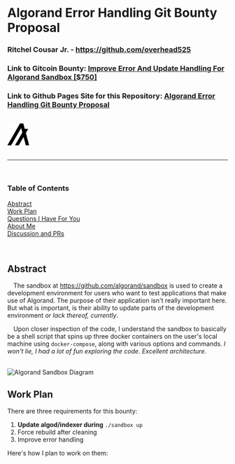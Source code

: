 # Algorand Error Handling Git Bounty Proposal

### Ritchel Cousar Jr. - https://github.com/overhead525

### Link to Gitcoin Bounty: [Improve Error And Update Handling For Algorand Sandbox [$750]](https://gitcoin.co/issue/algorandfoundation/grow-algorand/30/100025839)

### Link to Github Pages Site for this Repository: [Algorand Error Handling Git Bounty Proposal](https://overhead525.github.io/algorand-error-handling/)

<br>

<html>
  <style>
    img.logo {
      margin-bottom: 1rem;
    }
  </style>
  <img alt="Algorand Algo Logo" src="algorand-algo-logo.png" width=50 class="logo" />
</html>

---
<br>

### Table of Contents

[Abstract](#abstract)\
[Work Plan](#work-plan)\
[Questions I Have For You](#questions-i-have-for-you)\
[About Me](#about-me)\
[Discussion and PRs](#discussions-and-prs)

<br>

## Abstract

&emsp;The sandbox at https://github.com/algorand/sandbox is used to create a development environment for users who want to test applications that make use of Algorand. The purpose of their application isn't really important here. But what is important, is their ability to update parts of the 
development environment *or lack thereof, currently*.

&emsp;Upon closer inspection of the code, I understand the sandbox to basically be a shell script that
spins up three docker containers on the user's local machine using `docker-compose`, along with various
options and commands. *I won't lie, I had a lot of fun exploring the code. Excellent architecture.*

<br>

<image alt="Algorand Sandbox Diagram" src="algorand-sandbox-diagram.png" width=500 />

## Work Plan
There are three requirements for this bounty:
1.  **Update algod/indexer during** `./sandbox up`
2.  Force rebuild after cleaning
3.  Improve error handling

Here's how I plan to work on them:

<html>
  <head>
    <style>
      text {
        font-family: sans-serif !important;
      }
    </style>
    <script
      type="text/javascript"
      src="https://www.gstatic.com/charts/loader.js"
    ></script>
    <script type="text/javascript">
      google.charts.load("current", { packages: ["gantt"] });
      google.charts.setOnLoadCallback(drawChart);

      function daysToMilliseconds(days) {
        return days * 24 * 60 * 60 * 1000;
      }

      function drawChart() {
        var data = new google.visualization.DataTable();
        data.addColumn("string", "Task ID");
        data.addColumn("string", "Task Name");
        data.addColumn("string", "Resource");
        data.addColumn("date", "Start Date");
        data.addColumn("date", "End Date");
        data.addColumn("number", "Duration");
        data.addColumn("number", "Percent Complete");
        data.addColumn("string", "Dependencies");

        data.addRows([
          [
            "Research",
            "Explore the Repository",
            "Research",
            new Date(2021, 5, 8, 20),
            new Date(2021, 5, 9),
            null,
            100,
            null,
          ],
          [
            "Planning Issues 1 and 2",
            "Plan Solutions and Ask Questions 1 and 2",
            "Planning",
            new Date(2021, 5, 9, 12),
            new Date(2021, 5, 9, 20),
            null,
            50,
            null,
          ],
          [
            "Issue 1",
            "Implement Solution for Issue 1",
            "Implementation",
            new Date(2021, 5, 10, 8),
            new Date(2021, 5, 10, 12),
            null,
            0,
            null,
          ],
          [
            "Submission Issue 1",
            "Submit PR Request for Issue 1",
            "Submission",
            new Date(2021, 5, 10, 12),
            new Date(2021, 5, 10, 12, 30),
            null,
            0,
            null,
          ],
          [
            "Issue 2",
            "Implement Solution for Issue 2",
            "Implementation",
            new Date(2021, 5, 10, 16),
            new Date(2021, 5, 10, 20),
            null,
            0,
            null,
          ],
          [
            "Submission Issue 2",
            "Submit PR Request for Issue 2",
            "Submission",
            new Date(2021, 5, 10, 20),
            new Date(2021, 5, 10, 20, 30),
            null,
            0,
            null,
          ],
          [
            "Planning",
            "Plan Solutions and Ask Question 3",
            "Planning",
            new Date(2021, 5, 11, 8),
            new Date(2021, 5, 11, 12),
            null,
            0,
            null,
          ],
          [
            "Issue 3",
            "Implement Solution for Issue 3",
            "Implementation",
            new Date(2021, 5, 12, 8),
            new Date(2021, 5, 12, 12),
            null,
            0,
            null,
          ],
          [
            "Submission Issue 3",
            "Submit PR Request for Issue 3",
            "Submission",
            new Date(2021, 5, 12, 12),
            new Date(2021, 5, 12, 12, 30),
            null,
            0,
            null,
          ],
        ]);

        var options = {
          height: 500,
          width: 1000,
          fontName: "Roboto",
        };

        var chart = new google.visualization.Gantt(
          document.getElementById("chart_div")
        );

        chart.draw(data, options);
      }
    </script>
  </head>
  <body>
    <div id="chart_div"></div>
  </body>
</html>

## About Me
**My Local Setup:** Windows running WSL2 (Ubuntu 18.04 LTS)

&emsp;I understand that you want the solution tested on Ubuntu 20.04 and MacOSX as well, so I'll spin up
a couple of docker instances to test those operating systems.

## Questions I Have For You
[**Question 1:**](https://github.com/overhead525/algorand-error-handling/issues/1) In the bounty description, you mentioned that the `README.md` file in the `algorand/sandbox` repository needed to be update. That's cool. But you also mentioned the phrase *other user-facing documentation*. Is this documentation in another repository? I could use some help identifying where I need to change things. It would save some time.

...

## Discussions and PRs
...

